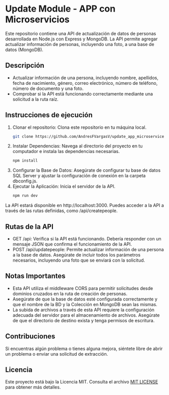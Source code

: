 # Update Module - APP con Microservicios

Este repositorio contiene una API de actualización de datos de personas desarrollada en Node.js con Express y MongoDB. La API permite agregar actualizar información de personas, incluyendo una foto, a una base de datos (MongoDB).

## Descripción

- Actualizar información de una persona, incluyendo nombre, apellidos, fecha de nacimiento, género, correo electrónico, número de teléfono, número de documento y una foto.
- Comprobar si la API está funcionando correctamente mediante una solicitud a la ruta raíz.

## Instrucciones de ejecución

1. Clonar el repositorio: Clona este repositorio en tu máquina local.
     ```bash
     git clone https://github.com/AndresFVargasV/update_app_microservices.git
3. Instalar Dependencias: Navega al directorio del proyecto en tu computador e instala las dependencias necesarias.
     ```bash
     npm install
4. Configurar la Base de Datos: Asegúrate de configurar tu base de datos SQL Server y ajustar la configuración de conexión en la carpeta dbconfig.js.
5. Ejecutar la Aplicación: Inicia el servidor de la API.
     ```bash
     npm run dev
  La API estará disponible en http://localhost:3000. Puedes acceder a la API a través de las rutas definidas, como /api/createpeople.

## Rutas de la API

- GET /api: Verifica si la API está funcionando. Debería responder con un mensaje JSON que confirma el funcionamiento de la API.
- POST /api/updatepeople: Permite actualizar información de una persona a la base de datos. Asegúrate de incluir todos los parámetros necesarios, incluyendo una foto que se enviará con la solicitud.

## Notas Importantes

- Esta API utiliza el middleware CORS para permitir solicitudes desde dominios cruzados en la ruta de creación de personas.
- Asegúrate de que la base de datos esté configurada correctamente y que el nombre de la BD y la Colección en MongoDB sean las mismas.
- La subida de archivos a través de esta API requiere la configuración adecuada del servidor para el almacenamiento de archivos. Asegúrate de que el directorio de destino exista y tenga permisos de escritura.


## Contribuciones

Si encuentras algún problema o tienes alguna mejora, siéntete libre de abrir un problema o enviar una solicitud de extracción.


## Licencia

Este proyecto está bajo la Licencia MIT. Consulta el archivo [MIT LICENSE](LICENSE) para obtener más detalles.
